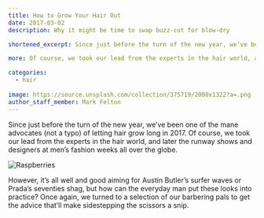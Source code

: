 ```yaml
---
title: How to Grow Your Hair Out
date: 2017-03-02
description: Why it might be time to swap buzz-cut for blow-dry

shortened_excerpt: Since just before the turn of the new year, we’ve been one of the mane advocates (not a typo) of letting hair grow long in 2017.

more: Of course, we took our lead from the experts in the hair world, and later the runway shows and designers at men’s fashion weeks all over the globe.

categories:
  - hair
  
image: https://source.unsplash.com/collection/375719/2000x1322?a=.png
author_staff_member: Mark Felton
---
```


Since just before the turn of the new year, we’ve been one of the mane advocates (not a typo) of letting hair grow long in 2017. Of course, we took our lead from the experts in the hair world, and later the runway shows and designers at men’s fashion weeks all over the globe.

![Raspberries](https://source.unsplash.com/random/1500x1001)

However, it’s all well and good aiming for Austin Butler’s surfer waves or Prada’s seventies shag, but how can the everyday man put these looks into practice? Once again, we turned to a selection of our barbering pals to get the advice that’ll make sidestepping the scissors a snip.
